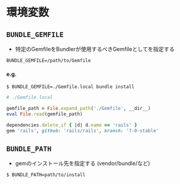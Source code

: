 # 環境変数
## `BUNDLE_GEMFILE`
- 特定のGemfileをBundlerが使用するべきGemfileとしてを指定する

```
BUNDLE_GEMFILE=/path/to/Gemfile
```

#### e.g.
```
$ BUNDLE_GEMFILE=./Gemfile.local bundle install
```

```ruby
# ./Gemfile.local

gemfile_path = File.expand_path('./Gemfile', __dir__)
eval File.read(gemfile_path)

dependencies.delete_if { |d| d.name == 'rails' }
gem 'rails', github: 'rails/rails', branch: '7-0-stable'
```

## `BUNDLE_PATH`
- gemのインストール先を指定する (vendor/bundle/など)

```
$ BUNDLE_PATH=path/to/install
```
